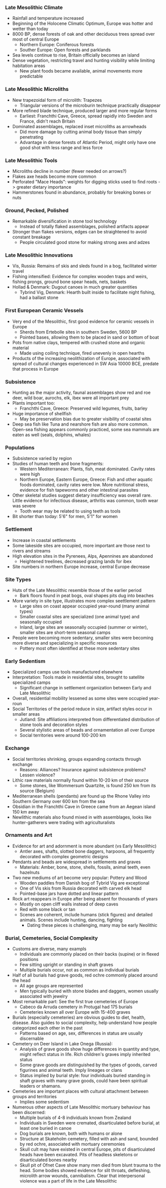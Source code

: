 ### Late Mesolithic Climate
 - Rainfall and temperature increased
 - Beginning of the Holocene Climatic Optimum, Europe was hotter and wetter than today
 - 8000 BP, dense forests of oak and other deciduous trees spread over most of central Europe
	 - Northern Europe: Coniferous forests
	 - Souther Europe: Open forests and parklands
 - Sea levels continue to rise, Britain officially becomes an island
 - Dense vegetation, restricting travel and hunting visibility while limiting habitation areas
	 - New plant foods became available, animal movements more predictable

### Late Mesolithic Microliths
 - New trapezoidal form of microlith: Trapezes
	 - Triangular versions of the microburin technique practically disappear
 - More refined blade technique, produced larger and more regular forms
	 - Earliest: Franchthi Cave, Greece, spread rapidly into Sweden and France, didn't reach Britain
 - Dominated assemblages, replaced inset microliths as arrowheads
	 - Did more damage by cutting animal body tissue than simply penetrating
	 - Advantage in dense forests of Atlantic Period, might only have one good shot with less range and less force

### Late Mesolithic Tools
 - Microliths decline in number (fewer needed on arrows?)
 - Flakes axe heads become more common
 - Perforated "Mace Heads": weights for digging sticks used to find roots -> greater dietary importance
 - Hammerstones found in abundance, probably for breaking bones or nuts

### Ground, Pecked, Polished
 - Remarkable diversification in stone tool technology
	 - Instead of totally flaked assemblages, polished artifacts appear
 - Stronger than flakes versions, edges can be straightened to avoid constant breakage
	 - People circulated good stone for making strong axes and adzes

### Late Mesolithic Innovations
 - Vis, Russia: Remains of skis and sleds found in a bog, facilitated winter travel
 - Fishing intensified: Evidence for complex wooden traps and weirs, fishing prongs, ground bone spear heads, nets, baskets
 - Hollad & Denmark: Dugout canoes in much greater quantities
	 - Tybrind Vig, Denmark: Hearth built inside to facilitate night fishing, had a ballast stone

### First European Ceramic Vessels
 - Very end of the Mesolithic, first good evidence for ceramic vessels in Europe
	 - Sherds from Ertebolle sites in southern Sweden, 5600 BP
	 - Pointed bases, allowing them to be placed in sand or bottom of boat
 - Pots from native clays, tempered with crushed stone and organic material
	 - Made using coiling technique, fired unevenly in open hearths
 - Products of the increasing neolithization of Europe, associated with spread of cultural changes experienced in SW Asia 10000 BCE, predate that process in Europe

### Subsistence
 - Hunting as the major activity, faunal assemblages show red and roe deer, wild boar, aurochs, elk, ibex were all important prey
 - Plants important too:
	 - Franchthi Cave, Greece: Preserved wild legumes, fruits, barley
 - Huge importance of shellfish
	 - May be preservation bias due to greater visibility of coastal sites
 - Deep sea fish like Tuna and nearshore fish are also more common. Open-sea fishing appears commonly practiced, some sea mammals are eaten as well (seals, dolphins, whales)

### Populations
 - Subsistence varied by region
 - Studies of human teeth and bone fragments:
	 - Western Mediterranean: Plants, fish, meat dominated. Cavity rates were high
	 - Northern Europe, Eastern Europe, Greece: Fish and other aquatic foods dominated, cavity rates were low. More nutritional stress, evidence for fish tapeworms and other intestinal parasites
 - Other skeletal studies suggest dietary insufficiency was overall rare. Little evidence for infectious disease, arthritis was common, tooth wear was severe
	 - Tooth wear may be related to using teeth as tools
 - Bit shorter than today: 5'6" for men, 5'1" for women

### Settlement
 - Increase in coastal settlements
 - Some lakeside sites are occupied, more important are those next to rivers and streams
 - High elevation sites in the Pyrenees, Alps, Apennines are abandoned
	 - Heightened treelines, decreased grazing lands for ibex
 - Site numbers in northern Europe increase, central Europe decrease

### Site Types
 - Huts of the Late Mesolithic resemble those of the earlier period
	 - Bark floors found in peat bogs, oval shapes pits dug into beaches
 - More variety in site type, illustrates more complex seettlement pattern
	 - Large sites on coast appear occupied year-round (many animal types)
	 - Smaller coastal sites are specialized (one animal type) and seasonally occupied
	 - Inland, large sites are seasonally occupied (summer or winter), smaller sites are short-term seasonal camps
 - People were becoming more sedentary, smaller sites were becoming more diverse and specializing in specific resources
	 - Pottery most often identified at these more sedentary sites

### Early Sedentism
 - Specialized camps use tools manufactured elsewhere
 - Interpretation: Tools made in residential sites, brought to satellite specialized camps
	 - Significant change in settlement organization between Early and Late Mesolithic
 - Overall, residential mobility lessened as some sites were occupied year-roun
 - Social Territories of the period reduce in size, artifact styles occur in smaller areas
	 - Jutland: Site affiliations interpreted from differentiated distribution of stone tools and decoration styles
	 - Several stylistic areas of beads and ornamentation all over Europe
	 - Social territories were around 100-200 km

### Exchange
 - Social territories shrinking, groups expanding contacts through exchange
	 - Reasons: Alliances? Insurance against subsistence problems? Lessen violence?
 - Lithic raw materials normally found within 10-20 km of their source
	 - Some stones, like Wommersum Quartzite, is found 250 km from its source (Belgium)
 - Mediterranean shells (pendants) are found up the Rhone Valley into Southern Germany over 600 km from the sea
 - Obsidian in the Franchthi Cave in Greece came from an Aegean island 150 km away
 - Newlithic materials also found mixed in with assemblages, looks like hunter-gatherers were trading with agriculturalists

### Ornaments and Art
 - Evidence for art and adornment is more abundant (vs Early Mesolithic)
	 - Antler axes, shafts, slotted bone daggers, harpoons, all frequently decorated with complex geometric designs
 - Pendants and beads are widespread in settlements and graves
	 - Materials: Amber, bone, stone, shells, fossils, animal teeth, even hazelnuts
 - Two new mediums of art become very popular: Pottery and Wood
	 - Wooden paddles from Danish bog of Tybrid Vig are exceptional
	 - One of Vis skis from Russia decorated with carved elk head
	 - Pointed-base jars have dotted and linear pattern
 - Rock art reappears in Europe after being absent for thousands of years
	 - Mostly on open cliff walls instead of deep caves
	 - Red with some black or tan
	 - Scenes are coherent, include humans (stick figures) and detailed animals. Scenes include hunting, dancing, fighting
		 - Dating these pieces is challenging, many may be early Neolithic

### Burial, Cemeteries, Social Complexity
 - Customs are diverse, many exampls
	 - Individuals are commonly placed on their backs (supine) or in flexed positions
	 - Few sitting upright or standing in shaft graves
	 - Multiple burials occur, not as common as individual burials
 - Half of all burials had grave goods, red ochre commonly placed around the head
	 - All age groups are represented
	 - Men typically buried with stone blades and daggers, women usually associated with jewelry
 - Most remarkable part: See the first true cemeteries of Europe
	 - Cabeco da Arruda cemetery in Protugal had 175 burials
	 - Cemeteries known all over Europe with 15-400 graves
 - Burials (especially cemeteries) are obvious guides to diet, health, disease. Also guides to social complexity, help understand how people categorized each other in the past
	 - Patterns based on age, sex, differences in status are usually discernable
 - Cemetery on Deer Island in Lake Onega (Russia):
	 - Analysis of grave goods show huge differences in quantity and type, might reflect status in life. Rich children's graves imply inherited status
	 - Some grave goods are distinguished by the types of goods, carved figurines and animal teeth. Imply lineages or clans
	 - Status implied by burial style: four individuals buried standing in shaft graves with many grave goods, could have been spiritual leaders or shamans.
 - Cemeteries are important places with cultural attachment between groups and territories
	 - Implies some sedentism
 - Numerous other aspects of Late Mesolithic mortuary behaviour has been discerned:
	 - Multiple burials of 4-8 individuals known from Zealand
	 - Individuals in Sweden were cremated, disarticulated before burial, at least one buried in canoe
	 - Dog burials are known, both with humans or alone
	 - Structure at Skateholm cemetery, filled with ash and sand, bounded by red ochre, associated with mortuary ceremonies
	 - Skull cult may have existed in central Europe, pits of disarticulated heads have been excavated. Pits of headless skeletons or disarticulated bones nearby
	 - Skull pit of Ofnet Cave show many men died from blunt trauma to the head. Some bodies showed evidence for slit throats, defleshing, microlith arrow wounds, cannibalism. Clear that interpersonal violence was a part of life in the Late Mesolithic
